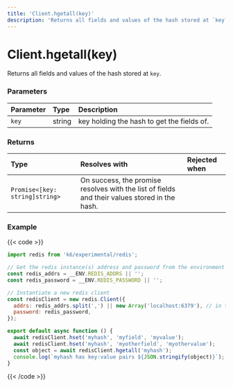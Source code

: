 ```yaml
---
title: 'Client.hgetall(key)'
description: 'Returns all fields and values of the hash stored at `key`.'
---
```


# Client.hgetall(key)

Returns all fields and values of the hash stored at `key`.

### Parameters

| Parameter | Type   | Description                                |
| :-------- | :----- | :----------------------------------------- |
| `key`     | string | key holding the hash to get the fields of. |

### Returns

| Type                           | Resolves with                                                                                 | Rejected when |
| :----------------------------- | :-------------------------------------------------------------------------------------------- | :------------ |
| `Promise<[key: string]string>` | On success, the promise resolves with the list of fields and their values stored in the hash. |               |

### Example

{{< code >}}

```javascript
import redis from 'k6/experimental/redis';

// Get the redis instance(s) address and password from the environment
const redis_addrs = __ENV.REDIS_ADDRS || '';
const redis_password = __ENV.REDIS_PASSWORD || '';

// Instantiate a new redis client
const redisClient = new redis.Client({
  addrs: redis_addrs.split(',') || new Array('localhost:6379'), // in the form of 'host:port', separated by commas
  password: redis_password,
});

export default async function () {
  await redisClient.hset('myhash', 'myfield', 'myvalue');
  await redisClient.hset('myhash', 'myotherfield', 'myothervalue');
  const object = await redisClient.hgetall('myhash');
  console.log(`myhash has key:value pairs ${JSON.stringify(object)}`);
}
```

{{< /code >}}
